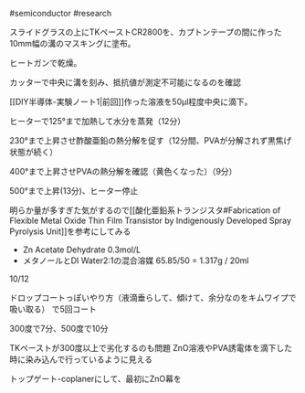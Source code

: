#semiconductor #research 

スライドグラスの上にTKペーストCR2800を、カプトンテープの間に作った10mm幅の溝のマスキングに塗布。

ヒートガンで乾燥。

カッターで中央に溝を刻み、抵抗値が測定不可能になるのを確認


[[DIY半導体-実験ノート1|前回]]作った溶液を50μl程度中央に滴下。

ヒーターで125°まで加熱して水分を蒸発（12分）

230°まで上昇させ酢酸亜鉛の熱分解を促す（12分間、PVAが分解されず黒焦げ状態が続く）

400°まで上昇させPVAの熱分解を確認（黄色くなった）（9分）

500°まで上昇(13分)、ヒーター停止

明らか量が多すぎた気がするので[[酸化亜鉛系トランジスタ#Fabrication of Flexible Metal Oxide Thin Film Transistor by Indigenously Developed Spray Pyrolysis Unit]]を参考にしてみる

- Zn Acetate Dehydrate 0.3mol/L
- メタノールとDI Water2:1の混合溶媒
65.85/50 = 1.317g / 20ml

10/12 

ドロップコートっぽいやり方（液滴垂らして、傾けて、余分なのをキムワイプで吸い取る）
で5回コート

300度で7分、500度で10分

TKペーストが300度以上で劣化するのも問題
ZnO溶液やPVA誘電体を滴下した時に染み込んで行っているように見える

トップゲート-coplanerにして、最初にZnO幕を